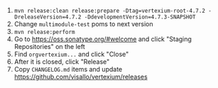 1. `mvn release:clean release:prepare -Dtag=vertexium-root-4.7.2 -DreleaseVersion=4.7.2 -DdevelopmentVersion=4.7.3-SNAPSHOT`
1. Change `multimodule-test` poms to next version
1. `mvn release:perform`
1. Go to https://oss.sonatype.org/#welcome and click "Staging Repositories" on the left
1. Find `orgvertexium...` and click "Close"
1. After it is closed, click "Release"
1. Copy `CHANGELOG.md` items and update https://github.com/visallo/vertexium/releases
